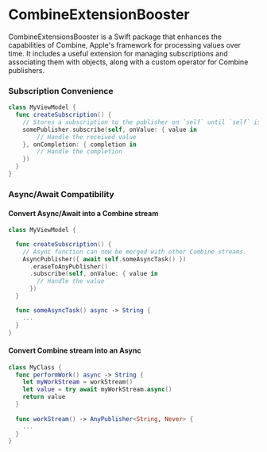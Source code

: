 # CombineExtensionBooster

CombineExtensionsBooster is a Swift package that enhances the capabilities of Combine, Apple's framework for processing values over time. It includes a useful extension for managing subscriptions and associating them with objects, along with a custom operator for Combine publishers.

### Subscription Convenience

```swift
class MyViewModel {
  func createSubscription() {
    // Stores a subscription to the publisher on `self` until `self` is deallocated.
    somePublisher.subscribe(self, onValue: { value in
        // Handle the received value
    }, onCompletion: { completion in
        // Handle the completion
    })
  }
}
```


### Async/Await Compatibility

#### Convert Async/Await into a Combine stream
```swift
class MyViewModel {

  func createSubscription() {
    // Async function can now be merged with other Combine streams.
    AsyncPublisher({ await self.someAsyncTask() })
      .eraseToAnyPublisher()
      .subscribe(self, onValue: { value in
        // Handle the value
      })
  }

  func someAsyncTask() async -> String {
    ...
  }
}
```

#### Convert Combine stream into an Async

```swift
class MyClass {
  func performWork() async -> String {
    let myWorkStream = workStream()
    let value = try await myWorkStream.async()
    return value
  }
  
  func workStream() -> AnyPublisher<String, Never> {
    ...
  }
}
```
